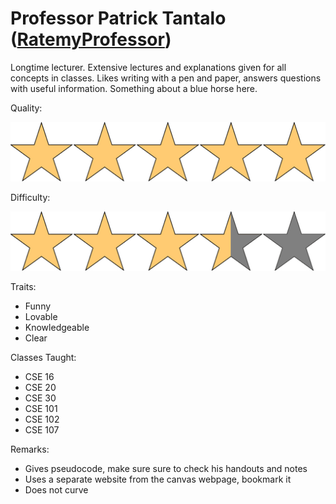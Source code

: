 # Professor Patrick Tantalo ([RatemyProfessor](https://www.ratemyprofessors.com/professor/144099))

Longtime lecturer. Extensive lectures and explanations given for all concepts in classes. Likes writing with a pen and paper, answers questions with useful information. Something about a blue horse here.

Quality: 

![](../Media/5star.png)

Difficulty: 

![](../Media/3_5star.png)
  
Traits:

- Funny
- Lovable
- Knowledgeable
- Clear

Classes Taught:

- CSE 16
- CSE 20
- CSE 30
- CSE 101
- CSE 102
- CSE 107

Remarks:

- Gives pseudocode, make sure sure to check his handouts and notes
- Uses a separate website from the canvas webpage, bookmark it
- Does not curve